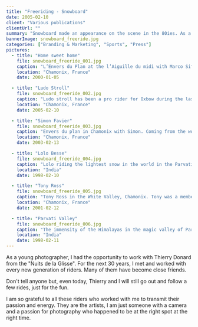 ```yaml
---
title: "Freeriding - Snowboard"
date: 2005-02-10
client: "Various publications"
clientUrl: ""
summary: "Snowboard made an appearance on the scene in the 80ies. As a young photographer, I met nearly all the top riders who introduced me to their peers."
bannerImage: snowboard_freeride.jpg
categories: ["Branding & Marketing", "Sports", "Press"]
pictures:
  - title: "Home sweet home"
    file: snowboard_freeride_001.jpg
    caption: "L’Envers du Plan at the l’Aiguille du midi with Marco Siffredi during a windy day."
    location: "Chamonix, France"
    date: 2000-01-05

  - title: "Ludo Stroll"
    file: snowboard_freeride_002.jpg
    caption: "Ludo stroll has been a pro rider for Oxbow during the last 20 years. This exceptional snowboarder has stayed away from competition but has been featured in nearly every photographer's portfolio."
    location: "Chamonix, France"
    date: 2005-02-10

  - title: "Simon Favier"
    file: snowboard_freeride_003.jpg
    caption: "Envers du plan in Chamonix with Simon. Coming from the world of skateboarding, Simon became a close friend and is currently working as Director of Photography in audiovisual marketting."
    location: "Chamonix, France"
    date: 2003-02-13

  - title: "Lolo Besse"
    file: snowboard_freeride_004.jpg
    caption: "Lolo riding the lightest snow in the world in the Parvati Valley, Indian Himalayas. This picture is part of a series that was sold in more than 20 countries."
    location: "India"
    date: 1998-02-10

  - title: "Tony Ross"
    file: snowboard_freeride_005.jpg
    caption: "Tony Ross in the White Valley, Chamonix. Tony was a member of the French snowboard team and is now a snowboard teacher."
    location: "Chamonix, France"
    date: 2001-02-12

  - title: "Parvati Valley"
    file: snowboard_freeride_006.jpg
    caption: "The immensity of the Himalayas in the magic valley of Parvati."
    location: "India"
    date: 1998-02-11
---
```


As a young photographer, I had the opportunity to work with Thierry Donard from the "Nuits de la Glisse". For the next 30 years, I met and worked with every new generation of riders. Many of them have become close friends.

Don't tell anyone but, even today, Thierry and I will still go out and follow a few rides, just for the fun.

I am so grateful to all these riders who worked with me to transmit their passion and energy. They are the artists, I am just someone with a camera and a passion for photography who happened to be at the right spot at the right time.

